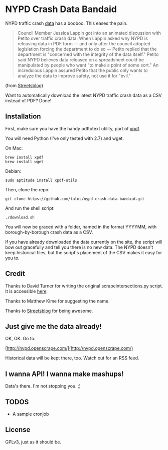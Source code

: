 # NYPD Crash Data Bandaid

NYPD traffic crash [data][] has a booboo. This eases the pain.

  [data]: http://www.nyc.gov/html/nypd/html/traffic_reports/motor_vehicle_accident_data.shtml

> Council Member Jessica Lappin got into an animated discussion with
> Petito over traffic crash data. When Lappin asked why NYPD is
> releasing data in PDF form — and only after the council adopted
> legislation forcing the department to do so — Petito replied that the
> department is "concerned with the integrity of the data itself."
> Petito said NYPD believes data released on a spreadsheet could be
> manipulated by people who want "to make a point of some sort." An
> incredulous Lappin assured Petito that the public only wants to
> analyze the data to improve safety, not use it for "evil."

(from [Streetsblog][])

  [Streetsblog]: http://www.streetsblog.org/2012/02/15/nypds-lax-crash-investigations-may-violate-state-law

Want to automatically download the latest NYPD traffic crash data as a
CSV instead of PDF?  Done!

## Installation

First, make sure you have the handy pdftotext utility, part of [xpdf][].

  [xpdf]: http://www.foolabs.com/xpdf/

You will need Python (I've only tested with 2.7) and wget.

On Mac:

    brew install xpdf
    brew install wget

Debian:

    sudo aptitude install xpdf-utils

Then, clone the repo:

    git clone https://github.com/talos/nypd-crash-data-bandaid.git

And run the shell script:

    ./download.sh

You will now be graced with a folder, named in the format YYYYMM, with
borough-by-borough crash data as a CSV.

If you have already downloaded the data currently on the site, the
script will bow out gracefully and tell you there is no new data.  The
NYPD doesn't keep historical files, but the script's placement of the
CSV makes it easy for you to.

## Credit

Thanks to David Turner for writing the original scrapeintersections.py
script.  It is accessible [here](http://novalis.org/programs/scrapeintersections.txt).

Thanks to Matthew Kime for suggesting the name.

Thanks to [Streetsblog](http://www.streetsblog.org/) for being awesome.

## Just give me the data already!

OK, OK.  Go to:

[http://nypd.openscrape.com/](http://nypd.openscrape.com/)

Historical data will be kept there, too.  Watch out for an RSS feed.

## I wanna API! I wanna make mashups!

Data's there.  I'm not stopping you. ;)

## TODOS

* A sample cronjob

## License

GPLv3, just as it should be.
